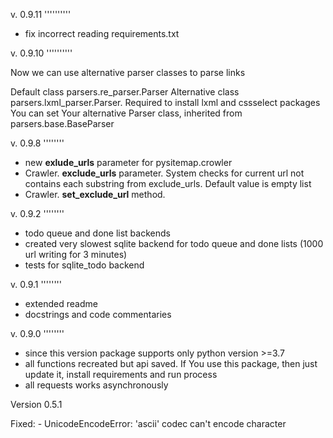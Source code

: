 v. 0.9.11
''''''''''

- fix incorrect reading requirements.txt

v. 0.9.10
''''''''''

Now we can use alternative parser classes to parse links

Default class parsers.re_parser.Parser
Alternative class parsers.lxml_parser.Parser. Required to install lxml and cssselect packages
You can set Your alternative Parser class, inherited from parsers.base.BaseParser

v. 0.9.8
''''''''

- new **exlude_urls** parameter for pysitemap.crowler
- Crawler. **exclude_urls** parameter.
    System checks for current url not contains each substring from exclude_urls.
    Default value is empty list
- Crawler. **set_exclude_url** method.

v. 0.9.2
''''''''

-  todo queue and done list backends
-  created very slowest sqlite backend for todo queue and done lists (1000 url writing for 3 minutes)
-  tests for sqlite_todo backend

v. 0.9.1
''''''''

-  extended readme
-  docstrings and code commentaries

v. 0.9.0
''''''''

-  since this version package supports only python version >=3.7
-  all functions recreated but api saved. If You use this package, then
   just update it, install requirements and run process
-  all requests works asynchronously

Version 0.5.1

Fixed:
    - UnicodeEncodeError: 'ascii' codec can't encode character